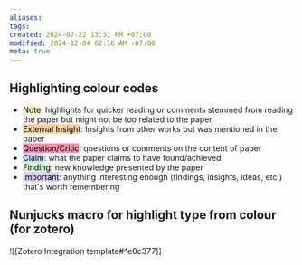 ```yaml
---
aliases: 
tags: 
created: 2024-07-22 13:31 PM +07:00
modified: 2024-12-04 02:16 AM +07:00
meta: true
---
```

## Highlighting colour codes
- <mark style="background: #FFF3A3A6;">Note</mark>: highlights for quicker reading or comments stemmed from reading the paper but might not be too related to the paper
- <mark style="background: #FFB86CA6;">External Insight</mark>: Insights from other works but was mentioned in the paper
- <mark style="background: #FF5582A6;">Question/Critic</mark>: questions or comments on the content of paper
- <mark style="background: #ADCCFFA6;">Claim</mark>: what the paper claims to have found/achieved
- <mark style="background: #BBFABBA6;">Finding</mark>: new knowledge presented by the paper
- <mark style="background: #D2B3FFA6;">Important</mark>: anything interesting enough (findings, insights, ideas, etc.) that's worth remembering

## Nunjucks macro for highlight type from colour (for zotero)
![[Zotero Integration template#^e0c377]]